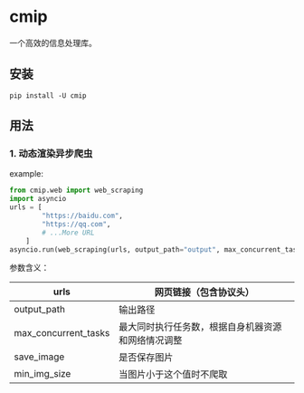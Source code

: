 # cmip
一个高效的信息处理库。

## 安装
```shell
pip install -U cmip
```

## 用法

### 1. 动态渲染异步爬虫
example: 
```python
from cmip.web import web_scraping
import asyncio
urls = [
        "https://baidu.com",
        "https://qq.com",
        # ...More URL
    ]
asyncio.run(web_scraping(urls, output_path="output", max_concurrent_tasks=10, save_image=True, min_img_size=200))
```
参数含义：

| urls | 网页链接（包含协议头） |
| --- | --- |
| output_path | 输出路径 |
| max_concurrent_tasks | 最大同时执行任务数，根据自身机器资源和网络情况调整 |
| save_image | 是否保存图片 |
| min_img_size | 当图片小于这个值时不爬取 |